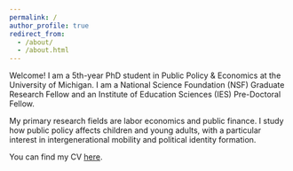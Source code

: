 ```yaml
---
permalink: /
author_profile: true
redirect_from: 
  - /about/
  - /about.html
---
```


Welcome! I am a 5th-year PhD student in Public Policy & Economics at the University of Michigan. I am a National Science Foundation (NSF) Graduate Research Fellow and an Institute of Education Sciences (IES) Pre-Doctoral Fellow. 

My primary research fields are labor economics and public finance. I study how public policy affects children and young adults, with a particular interest in intergenerational mobility and political identity formation. 

You can find my CV [here](https://micah-baum.github.io/files/baum_cv.pdf). 
